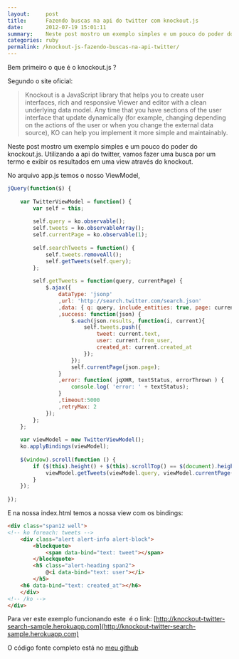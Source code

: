 ```yaml
---
layout:     post
title:      Fazendo buscas na api do twitter com knockout.js
date:       2012-07-19 15:01:11
summary:    Neste post mostro um exemplo simples e um pouco do poder do knockout.js. Utilizando a api do twitter, vamos fazer uma busca por um termo e exibir os resultados em uma view através do knockout.
categories: ruby
permalink: /knockout-js-fazendo-buscas-na-api-twitter/
---
```


Bem primeiro o que é o knockout.js ?

Segundo o site oficial:

>Knockout is a JavaScript library that helps you to create user interfaces, rich and responsive Viewer and editor with a clean underlying data model. Any time that you have sections of the user interface that update dynamically (for example, changing depending on the actions of the user or when you change the external data source), KO can help you implement it more simple and maintainably.

Neste post mostro um exemplo simples e um pouco do poder do knockout.js. Utilizando a api do twitter, vamos fazer uma busca por um termo e exibir os resultados em uma view através do knockout.

No arquivo app.js temos o nosso ViewModel,

```javascript
jQuery(function($) {
 
    var TwitterViewModel = function() {
        var self = this;
 
        self.query = ko.observable();
        self.tweets = ko.observableArray();
        self.currentPage = ko.observable(1);
 
        self.searchTweets = function() {
            self.tweets.removeAll();
            self.getTweets(self.query);
        };
 
        self.getTweets = function(query, currentPage) {
            $.ajax({
                dataType: 'jsonp'
                ,url: 'http://search.twitter.com/search.json'
                ,data: { q: query, include_entities: true, page: currentPage, rpp: 10}
                ,success: function(json) {
                    $.each(json.results, function(i, current){
                        self.tweets.push({ 
                            tweet: current.text,
                            user: current.from_user,
							created_at: current.created_at
                        });
                    });
                    self.currentPage(json.page);
                }
                ,error: function( jqXHR, textStatus, errorThrown ) {
                    console.log( 'error: ' + textStatus);
                }
                ,timeout:5000
                ,retryMax: 2
            });
        };
    };
 
    var viewModel = new TwitterViewModel();
    ko.applyBindings(viewModel);
 
    $(window).scroll(function () {
        if ($(this).height() + $(this).scrollTop() == $(document).height()) {
            viewModel.getTweets(viewModel.query, viewModel.currentPage() + 1);
        }
    });
 
});
```

E na nossa index.html temos a nossa view com os bindings:

```html
<div class="span12 well">
<!-- ko foreach: tweets -->
    <div class="alert alert-info alert-block">
        <blockquote>
            <span data-bind="text: tweet"></span>
        </blockquote>
        <h5 class="alert-heading span2">
            @<i data-bind="text: user"></i>
        </h5>
	<h6 data-bind="text: created_at"></h6>
    </div>
<!-- /ko -->
</div>
```

Para ver este exemplo funcionando este  é o link: [http://knockout-twitter-search-sample.herokuapp.com](http://knockout-twitter-search-sample.herokuapp.com)

O código fonte completo está no [meu github](https://github.com/emersonsoares)